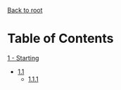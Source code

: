 [Back to root](../README.md)

# Table of Contents

[1 - Starting](./Chapters/1_Starting.md)
* [1.1](./Chapters/1_Starting.md#11-first-steps)
   * [1.1.1](./Chapters/1_Starting.md#111-the-null-entrypoint-program)
